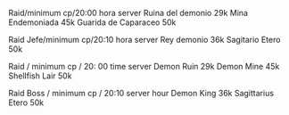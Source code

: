 Raid/minimum cp/20:00 hora server
Ruina del demonio 29k
Mina Endemoniada 45k
Guarida de Caparaceo 50k

Raid Jefe/minimum cp/20:10 hora server
Rey demonio 36k
Sagitario Etero 50k

Raid / minimum cp / 20: 00 time server
Demon Ruin 29k
Demon Mine 45k
Shellfish Lair 50k

Raid Boss / minimum cp / 20:10 server hour
Demon King 36k
Sagittarius Etero 50k

